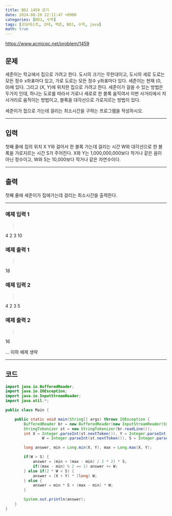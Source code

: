 ```yaml
---
title: BOJ 1459 걷기
date: 2024-08-20 22:11:47 +0900
categories: [BOJ, 수학]
tags: [코딩테스트, 코테, 백준, BOJ, 수학, java]
math: true
---
```


<https://www.acmicpc.net/problem/1459>

## 문제
세준이는 학교에서 집으로 가려고 한다. 도시의 크기는 무한대이고, 도시의 세로 도로는 모든 정수 x좌표마다 있고, 가로 도로는 모든 정수 y좌표마다 있다. 세준이는 현재 (0, 0)에 있다. 그리고 (X, Y)에 위치한 집으로 가려고 한다. 세준이가 걸을 수 있는 방법은 두가지 인데, 하나는 도로를 따라서 가로나 세로로 한 블록 움직여서 이번 사거리에서 저 사거리로 움직이는 방법이고, 블록을 대각선으로 가로지르는 방법이 있다.

세준이가 집으로 가는데 걸리는 최소시간을 구하는 프로그램을 작성하시오.

---
## 입력
첫째 줄에 집의 위치 X Y와 걸어서 한 블록 가는데 걸리는 시간 W와 대각선으로 한 블록을 가로지르는 시간 S가 주어진다. X와 Y는 1,000,000,000보다 작거나 같은 음이 아닌 정수이고, W와 S는 10,000보다 작거나 같은 자연수이다.

---
## 출력
첫째 줄에 세준이가 집에가는데 걸리는 최소시간을 출력한다.

---
### 예제 입력 1
> <pre>
4 2 3 10
> </pre>

### 예제 출력 1
> <pre>
18
> </pre>

### 예제 입력 2
> <pre>
4 2 3 5
> </pre>

### 예제 출력 2
> <pre>
16
> </pre>

... 이하 예제 생략

---
## 코드

```java
import java.io.BufferedReader;
import java.io.IOException;
import java.io.InputStreamReader;
import java.util.*;

public class Main {

    public static void main(String[] args) throws IOException {
        BufferedReader br = new BufferedReader(new InputStreamReader(System.in));
        StringTokenizer st = new StringTokenizer(br.readLine());
        int X = Integer.parseInt(st.nextToken()), Y = Integer.parseInt(st.nextToken()),
                W = Integer.parseInt(st.nextToken()), S = Integer.parseInt(st.nextToken());

        long answer, min = Long.min(X, Y), max = Long.max(X, Y);

        if(W > S) {
            answer = (min + (max - min) / 2 * 2) * S;
            if((max - min) % 2 == 1) answer += W;
        } else if(2 * W < S) {
            answer = (X + Y) * (long) W;
        } else {
            answer = min * S + (max - min) * W;
        }

        System.out.println(answer);
    }
}
```
